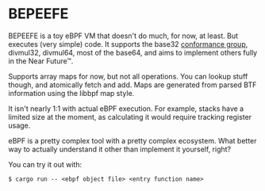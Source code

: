# BEPEEFE

BEPEEFE is a toy eBPF VM that doesn't do much, for now, at least. But executes (very simple) code. It supports the base32 [conformance group], divmul32, divmul64, most of the base64, and aims to implement others fully in the Near Future™.

Supports array maps for now, but not all operations. You can lookup stuff though, and atomically fetch and add. Maps are generated from parsed BTF information using the libbpf map style.

It isn't nearly 1:1 with actual eBPF execution. For example, stacks have a limited size at the moment, as calculating it would require tracking register usage.

eBPF is a pretty complex tool with a pretty complex ecosystem. What better way to actually understand it other than implement it yourself, right?

You can try it out with:
```shell
$ cargo run -- <ebpf object file> <entry function name>
```

[conformance group]: https://github.com/torvalds/linux/blob/master/Documentation/bpf/standardization/instruction-set.rst#114conformance-groups
